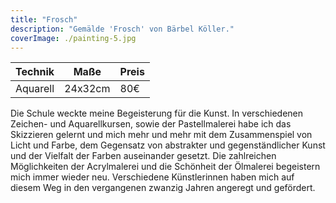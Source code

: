 ```yaml
---
title: "Frosch"
description: "Gemälde 'Frosch' von Bärbel Köller."
coverImage: ./painting-5.jpg
---
```


| Technik         | Maße    | Preis |
|-----------------|---------|-------|
| Aquarell        | 24x32cm | 80€   |


Die Schule weckte meine Begeisterung für die Kunst. In verschiedenen Zeichen- und Aquarellkursen, sowie der Pastellmalerei habe ich das Skizzieren gelernt und mich mehr und mehr mit dem Zusammenspiel von Licht und Farbe, dem Gegensatz von abstrakter und gegenständlicher Kunst und der Vielfalt der Farben auseinander gesetzt. Die zahlreichen Möglichkeiten der Acrylmalerei und die Schönheit der Ölmalerei begeistern mich immer wieder neu. Verschiedene Künstlerinnen haben mich auf diesem Weg in den vergangenen zwanzig Jahren angeregt und gefördert.